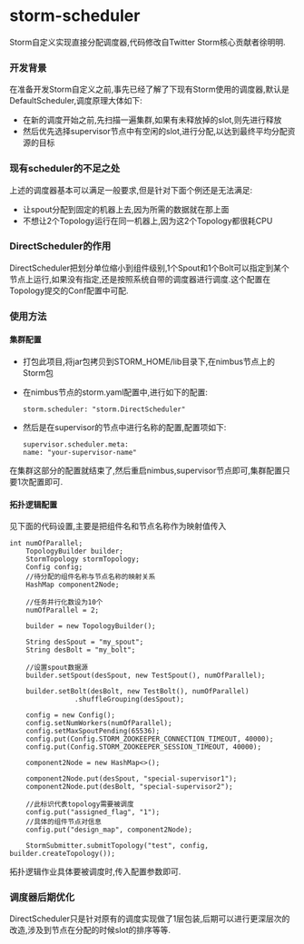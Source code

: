 # storm-scheduler
Storm自定义实现直接分配调度器,代码修改自Twitter Storm核心贡献者徐明明.

### 开发背景
在准备开发Storm自定义之前,事先已经了解了下现有Storm使用的调度器,默认是DefaultScheduler,调度原理大体如下:
* 在新的调度开始之前,先扫描一遍集群,如果有未释放掉的slot,则先进行释放
* 然后优先选择supervisor节点中有空闲的slot,进行分配,以达到最终平均分配资源的目标

### 现有scheduler的不足之处
上述的调度器基本可以满足一般要求,但是针对下面个例还是无法满足:
* 让spout分配到固定的机器上去,因为所需的数据就在那上面
* 不想让2个Topology运行在同一机器上,因为这2个Topology都很耗CPU

### DirectScheduler的作用
DirectScheduler把划分单位缩小到组件级别,1个Spout和1个Bolt可以指定到某个节点上运行,如果没有指定,还是按照系统自带的调度器进行调度.这个配置在Topology提交的Conf配置中可配.

### 使用方法
#### 集群配置
* 打包此项目,将jar包拷贝到STORM_HOME/lib目录下,在nimbus节点上的Storm包
* 在nimbus节点的storm.yaml配置中,进行如下的配置:

    ```
    storm.scheduler: "storm.DirectScheduler"
    ```
* 然后是在supervisor的节点中进行名称的配置,配置项如下:
 
     ```
    supervisor.scheduler.meta:
    name: "your-supervisor-name"
    ```

在集群这部分的配置就结束了,然后重启nimbus,supervisor节点即可,集群配置只要1次配置即可.

#### 拓扑逻辑配置
见下面的代码设置,主要是把组件名和节点名称作为映射值传入
<pre><code>int numOfParallel;
    TopologyBuilder builder;
    StormTopology stormTopology;
    Config config;
    //待分配的组件名称与节点名称的映射关系
    HashMap<String, String> component2Node;

    //任务并行化数设为10个
    numOfParallel = 2;

    builder = new TopologyBuilder();

    String desSpout = "my_spout";
    String desBolt = "my_bolt";

    //设置spout数据源
    builder.setSpout(desSpout, new TestSpout(), numOfParallel);

    builder.setBolt(desBolt, new TestBolt(), numOfParallel)
                .shuffleGrouping(desSpout);

    config = new Config();
    config.setNumWorkers(numOfParallel);
    config.setMaxSpoutPending(65536);
    config.put(Config.STORM_ZOOKEEPER_CONNECTION_TIMEOUT, 40000);
    config.put(Config.STORM_ZOOKEEPER_SESSION_TIMEOUT, 40000);

    component2Node = new HashMap<>();

    component2Node.put(desSpout, "special-supervisor1");
    component2Node.put(desBolt, "special-supervisor2");

    //此标识代表topology需要被调度
    config.put("assigned_flag", "1");
    //具体的组件节点对信息
    config.put("design_map", component2Node);
        
    StormSubmitter.submitTopology("test", config, builder.createTopology());
</code></pre>
拓扑逻辑作业具体要被调度时,传入配置参数即可.

### 调度器后期优化
DirectScheduler只是针对原有的调度实现做了1层包装,后期可以进行更深层次的改造,涉及到节点在分配的时候slot的排序等等.




